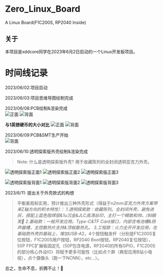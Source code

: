 <!--
 * @Author: Chengsen Dong 1034029664@qq.com
 * @Date: 2023-06-09 21:19:34
 * @LastEditors: Chengsen Dong 1034029664@qq.com
 * @LastEditTime: 2023-06-11 15:30:02
 * @FilePath: /Zero_Linux_Board/README.md
 * @Description: 这是默认设置,请设置`customMade`, 打开koroFileHeader查看配置 进行设置: https://github.com/OBKoro1/koro1FileHeader/wiki/%E9%85%8D%E7%BD%AE
-->
# Zero_Linux_Board
A Linux Board(F1C200S, RP2040 Inside)

## 关于
本项目是xddcore同学在2023年6月2日启动的一个Linux开发板项目。

# 时间线记录

2023/06/02:项目启动

2023/06/03:项目思维导图绘制完成

2023/06/08:PCB绘制&渲染完成    
![正面](/img/Front_only_board.jpg)
![背面](/img/Back_only_board.jpg)

**与1英镑硬币的大小对比**
![正面](/img/Front_board_coin.jpg)
![背面](/img/Back_board_coin.jpg)

2023/06/09:PCB&SMT生产开始    
![背面](/img/PCB_SMT.jpeg)

2023/06/10:透明探索版外壳绘制&渲染完成  

> Note: 什么是透明探索版外壳? 用于收藏陈列的全封闭透明亚克力外壳。

![透明探索版正面1](/img/Front_Board_Explore_Shell_1.jpg)
![透明探索版正面2](/img/Front_Board_Explore_Shell_2.jpg)
![透明探索版正面3](/img/Front_Board_Explore_Shell_3.jpg)

![透明探索版背面1](/img/Back_Board_Explore_Shell_1.jpg)
![透明探索版背面2](/img/Back_Board_Explore_Shell_2.jpg)
![透明探索版背面3](/img/Back_Board_Explore_Shell_3.jpg)

2023/6/11: 提出关于外壳款式的构想

>平衡美观和实用，预计推出三种外壳形式（得益于n*2mm亚克力外壳方案带来Z轴方向的积木特性）：
1.透明探索款：收藏陈列。全封闭外壳，避免进灰，搭配上蓝色阻焊层&1u沉金&JLC高清丝印，主打一个精致和帅。/斜眼笑
2.基础款：一般开发应用。Type-C&TF Card接口，内部含电池槽&扬声器槽，主控散热片支持&顶板散热孔。
3.工程款：火力全开开发应用，在基础款外壳的基础上，增加USB-A*2，4个按钮触发杆（分别是F1C200S复位按钮，F1C200S用户按钮，RP2040 Boot按钮，RP2040复位按钮），50P FPC扩展板固定孔（50P包含电源，RP2040的所有GPIO，F1C200S的部分核心外设IO）将赋予更多可能性（比如点个屏（典型应用B站小电视），点个摄像头（跑一下NCNN），etc…）。

总之，生命不息，折腾不止！🐛
